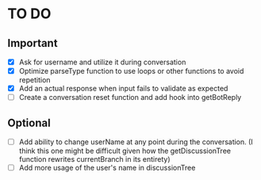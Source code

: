 # TO DO

## Important

- [x] Ask for username and utilize it during conversation
- [x] Optimize parseType function to use loops or other functions to avoid repetition
- [x] Add an actual response when input fails to validate as expected
- [ ] Create a conversation reset function and add hook into getBotReply

## Optional

- [ ] Add ability to change userName at any point during the conversation. (I think this one might be difficult given how the getDiscussionTree function rewrites currentBranch in its entirety)
- [ ] Add more usage of the user's name in discussionTree
